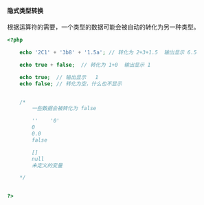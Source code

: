 #### 隐式类型转换

根据运算符的需要，一个类型的数据可能会被自动的转化为另一种类型。

```php
<?php

    echo '2C1' + '3b8' + '1.5a'; // 转化为 2+3+1.5  输出显示 6.5

    echo true + false;  // 转化为 1+0  输出显示 1

    echo true;  // 输出显示   1
    echo false; // 转化为空，什么也不显示


    /*
        一些数据会被转化为 false

        ''    '0'
        0
        0.0
        false

        []
        null
        未定义的变量

    */ 


?>
```



